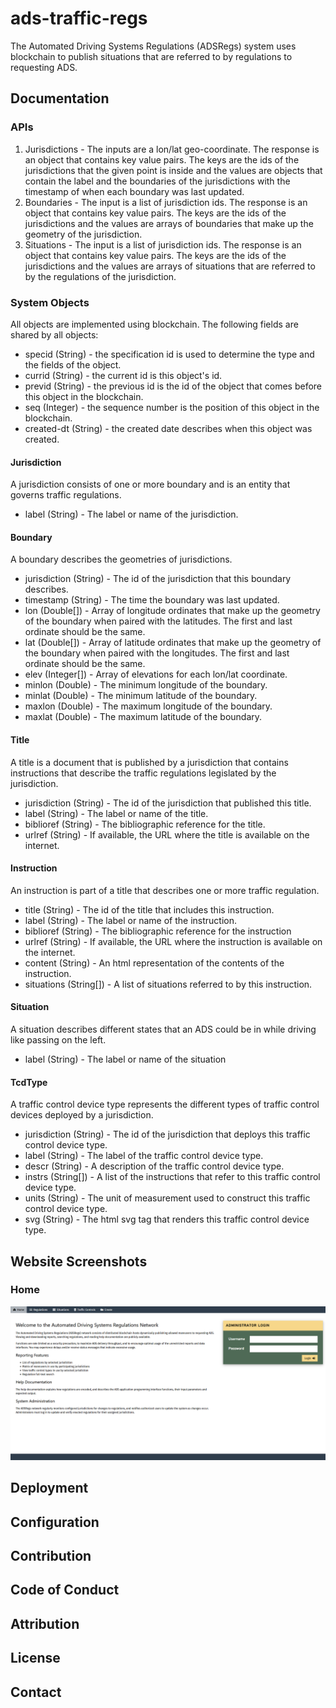 # ads-traffic-regs
The Automated Driving Systems Regulations (ADSRegs) system uses blockchain to publish situations that are referred to by regulations to requesting ADS.

## Documentation

### APIs

1. Jurisdictions - The inputs are a lon/lat geo-coordinate. The response is an object that contains key value pairs. The keys are the ids of the jurisdictions that the given point is inside and the values are objects that contain the label and the boundaries of the jurisdictions with the timestamp of when each boundary was last updated. 
2. Boundaries - The input is a list of jurisdiction ids. The response is an object that contains key value pairs. The keys are the ids of the jurisdictions and the values are arrays of boundaries that make up the geometry of the jurisdiction.
3. Situations - The input is a list of jurisdiction ids. The response is an object that contains key value pairs. The keys are the ids of the jurisdictions and the values are arrays of situations that are referred to by the regulations of the jurisdiction.

### System Objects

All objects are implemented using blockchain. The following fields are shared by all objects:
* specid (String) - the specification id is used to determine the type and the fields of the object.
* currid (String) - the current id is this object's id.
* previd (String) - the previous id is the id of the object that comes before this object in the blockchain.
* seq (Integer) - the sequence number is the position of this object in the blockchain.
* created-dt (String) - the created date describes when this object was created.

#### Jurisdiction
A jurisdiction consists of one or more boundary and is an entity that governs traffic regulations.
* label (String) - The label or name of the jurisdiction.

#### Boundary
A boundary describes the geometries of jurisdictions.
* jurisdiction (String) - The id of the jurisdiction that this boundary describes.
* timestamp (String) - The time the boundary was last updated.
* lon (Double[]) - Array of longitude ordinates that make up the geometry of the boundary when paired with the latitudes. The first and last ordinate should be the same.
* lat (Double[]) - Array of latitude ordinates that make up the geometry of the boundary when paired with the longitudes. The first and last ordinate should be the same.
* elev (Integer[]) - Array of elevations for each lon/lat coordinate.
* minlon (Double) - The minimum longitude of the boundary.
* minlat (Double) - The minimum latitude of the boundary.
* maxlon (Double) - The maximum longitude of the boundary.
* maxlat (Double) - The maximum latitude of the boundary.

#### Title
A title is a document that is published by a jurisdiction that contains instructions that describe the traffic regulations legislated by the jurisdiction.
* jurisdiction (String) - The id of the jurisdiction that published this title.
* label (String) - The label or name of the title.
* biblioref (String) - The bibliographic reference for the title.
* urlref (String) - If available, the URL where the title is available on the internet.

#### Instruction
An instruction is part of a title that describes one or more traffic regulation.
* title (String) - The id of the title that includes this instruction.
* label (String) - The label or name of the instruction.
* biblioref (String) - The bibliographic reference for the instruction
* urlref (String) - If available, the URL where the instruction is available on the internet.
* content (String) - An html representation of the contents of the instruction.
* situations (String[]) - A list of situations referred to by this instruction.

#### Situation
A situation describes different states that an ADS could be in while driving like passing on the left.
* label (String) - The label or name of the situation

#### TcdType
A traffic control device type represents the different types of traffic control devices deployed by a jurisdiction.
* jurisdiction (String) - The id of the jurisdiction that deploys this traffic control device type.
* label (String) - The label of the traffic control device type.
* descr (String) - A description of the traffic control device type.
* instrs (String[]) - A list of the instructions that refer to this traffic control device type.
* units (String) - The unit of measurement used to construct this traffic control device type.
* svg (String) - The html svg tag that renders this traffic control device type.

## Website Screenshots

### Home
![Home](/screenshots/home.png)
## Deployment


## Configuration


## Contribution


## Code of Conduct 


## Attribution


## License


## Contact
